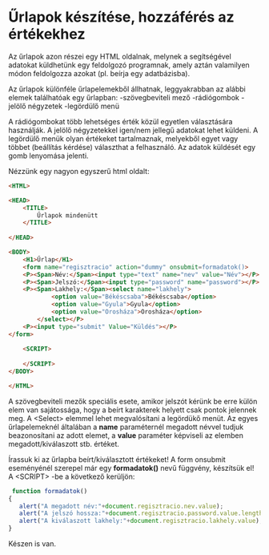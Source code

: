 # Űrlapok készítése, hozzáférés az értékekhez

Az űrlapok azon részei egy HTML oldalnak, melynek a segítségével adatokat küldhetünk egy feldolgozó programnak, amely aztán valamilyen módon feldolgozza azokat (pl. beírja egy adatbázisba).

Az űrlapok különféle űrlapelemekből állhatnak, leggyakrabban az alábbi elemek találhatóak egy űrlapban:
 -szövegbeviteli mező
 -rádiógombok
 -jelölő négyzetek
 -legördülő menü
 
 A rádiógombokat több lehetséges érték közül egyetlen választására használják. A jelölő négyzetekkel igen/nem jellegű adatokat lehet küldeni.
 A legördülő menük olyan értékeket tartalmaznak, melyekből egyet vagy többet (beállítás kérdése) választhat a felhasználó.
 Az adatok küldését egy gomb lenyomása jelenti.
 
Nézzünk egy nagyon egyszerű html oldalt:
```HTML
<HTML>

<HEAD>
    <TITLE>
        Űrlapok mindenütt
    </TITLE> 
    
</HEAD>

<BODY>
    <H1>Űrlap</H1>
    <form name="regisztracio" action="dummy" onsubmit=formadatok()>
    <P><Span>Név:</Span><input type="text" name="nev" value="Név"></P>
    <P><Span>Jelszó:</Span><input type="password" name="password"></P>
    <P><Span>Lakhely:</Span><select name="lakhely">
            <option value="Békéscsaba">Békéscsaba</option>
            <option value="Gyula">Gyula</option>
            <option value="Orosháza">Orosháza</option>
        </select></P>
    <P><input type="submit" Value="Küldés"></P>
</form>   
    
    <SCRIPT>
       
    </SCRIPT>
</BODY>

</HTML>
```
A szövegbeviteli mezők speciális esete, amikor jelszót kérünk be erre külön elem van sajátossága, hogy a beírt karakterek helyett csak  pontok jelennek meg.
A \<Select> elemmel lehet megvalósítani a legördükő menüt.  Az egyes űrlapelemeknél általában a **name** paraméternél megadott névvel tudjuk beazonosítani az adott elemet, a **value** paraméter képviseli az elemben megadott/kiválaszott stb. értéket.

Írassuk ki az űrlapba beírt/kiválasztott értékeket!  A form onsubmit eseményénél szerepel már egy **formadatok()** nevű függvény, készítsük el!
A \<SCRIPT> -be a következő kerüljön:
```js
 function formadatok()
{
   alert("A megadott név:"+document.regisztracio.nev.value);
   alert("A jelszó hossza:"+document.regisztracio.password.value.length);
   alert("A kiválaszott lakhely:"+document.regisztracio.lakhely.value);
}
```
Készen is van.
